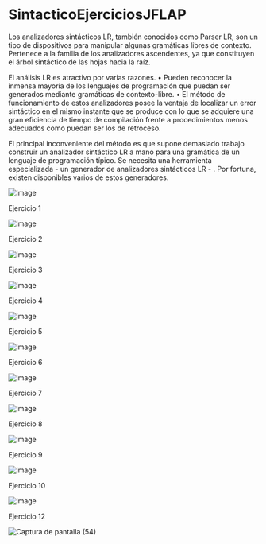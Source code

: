 # SintacticoEjerciciosJFLAP
Los analizadores sintácticos LR, también conocidos como Parser LR, son un tipo de dispositivos para manipular algunas gramáticas libres de contexto. Pertenece a la familia de los analizadores ascendentes, ya que constituyen el árbol sintáctico de las hojas hacia la raíz.

El análisis LR es atractivo por varias razones.
• Pueden reconocer la inmensa mayoría de los lenguajes de programación que puedan ser
generados mediante gramáticas de contexto-libre.
• El método de funcionamiento de estos analizadores posee la ventaja de localizar un error
sintáctico en el mismo instante que se produce con lo que se adquiere una gran eficiencia
de tiempo de compilación frente a procedimientos menos adecuados como puedan ser los
de retroceso.

El principal inconveniente del método es que supone demasiado trabajo construir un
analizador sintáctico LR a mano para una gramática de un lenguaje de programación típico. Se
necesita una herramienta especializada - un generador de analizadores sintácticos LR - . Por
fortuna, existen disponibles varios de estos generadores.

![image](https://user-images.githubusercontent.com/1202553/197797470-03b772ef-5ee3-4fe9-9b84-16c7ac18bf5a.png)



Ejercicio 1

![image](https://user-images.githubusercontent.com/1202553/193635502-b63487c5-df0b-4470-b250-cf425f949f6e.png)

Ejercicio 2

![image](https://user-images.githubusercontent.com/1202553/193636084-79837394-6f1a-4d17-9cb6-01ecee4e15a1.png)

Ejercicio 3

![image](https://user-images.githubusercontent.com/1202553/193635633-7734f8bb-6e2c-4448-a771-b4bd633d3ca6.png)

Ejercicio 4

![image](https://user-images.githubusercontent.com/1202553/193635313-bf361b21-0c44-4584-ae88-38d56ebe68a4.png)

Ejercicio 5

![image](https://user-images.githubusercontent.com/1202553/193636186-087cf7f7-f5af-48f3-afe1-21aea99fc867.png)

Ejercicio 6

![image](https://user-images.githubusercontent.com/1202553/193636417-552e7541-0418-49e5-a868-b3528b1ced9a.png)

Ejercicio 7

![image](https://user-images.githubusercontent.com/1202553/193636523-f8d43141-15c1-46de-bf5f-9c5cf1329dca.png)

Ejercicio 8

![image](https://user-images.githubusercontent.com/1202553/193642698-c3ebb205-3a59-4a91-af20-c947efae2508.png)

Ejercicio 9

![image](https://user-images.githubusercontent.com/1202553/193644080-4a1b0738-d623-48fc-b178-e6ce9c037dee.png)

Ejercicio 10

![image](https://user-images.githubusercontent.com/1202553/193645102-99006c0e-d34c-4e81-b2ca-fcf98e167cbc.png)

Ejercicio 12

![Captura de pantalla (54)](https://user-images.githubusercontent.com/1202553/198618884-d4699c7a-9cf8-4845-bcec-fdb6ee9fbe24.png)

